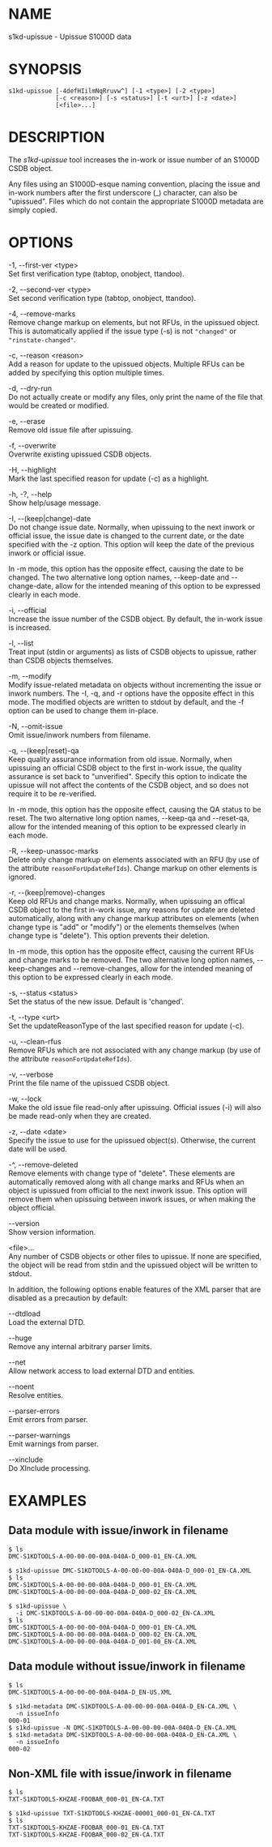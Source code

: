 NAME
====

s1kd-upissue - Upissue S1000D data

SYNOPSIS
========

    s1kd-upissue [-4defHIilmNqRruvw^] [-1 <type>] [-2 <type>]
                 [-c <reason>] [-s <status>] [-t <urt>] [-z <date>]
                 [<file>...]

DESCRIPTION
===========

The *s1kd-upissue* tool increases the in-work or issue number of an
S1000D CSDB object.

Any files using an S1000D-esque naming convention, placing the issue and
in-work numbers after the first underscore (\_) character, can also be
"upissued". Files which do not contain the appropriate S1000D metadata
are simply copied.

OPTIONS
=======

-1, --first-ver &lt;type&gt;  
Set first verification type (tabtop, onobject, ttandoo).

-2, --second-ver &lt;type&gt;  
Set second verification type (tabtop, onobject, ttandoo).

-4, --remove-marks  
Remove change markup on elements, but not RFUs, in the upissued object.
This is automatically applied if the issue type (-s) is not `"changed"`
or `"rinstate-changed"`.

-c, --reason &lt;reason&gt;  
Add a reason for update to the upissued objects. Multiple RFUs can be
added by specifying this option multiple times.

-d, --dry-run  
Do not actually create or modify any files, only print the name of the
file that would be created or modified.

-e, --erase  
Remove old issue file after upissuing.

-f, --overwrite  
Overwrite existing upissued CSDB objects.

-H, --highlight  
Mark the last specified reason for update (-c) as a highlight.

-h, -?, --help  
Show help/usage message.

-I, --(keep\|change)-date  
Do not change issue date. Normally, when upissuing to the next inwork or
official issue, the issue date is changed to the current date, or the
date specified with the -z option. This option will keep the date of the
previous inwork or official issue.

In -m mode, this option has the opposite effect, causing the date to be
changed. The two alternative long option names, --keep-date and
--change-date, allow for the intended meaning of this option to be
expressed clearly in each mode.

-i, --official  
Increase the issue number of the CSDB object. By default, the in-work
issue is increased.

-l, --list  
Treat input (stdin or arguments) as lists of CSDB objects to upissue,
rather than CSDB objects themselves.

-m, --modify  
Modify issue-related metadata on objects without incrementing the issue
or inwork numbers. The -I, -q, and -r options have the opposite effect
in this mode. The modified objects are written to stdout by default, and
the -f option can be used to change them in-place.

-N, --omit-issue  
Omit issue/inwork numbers from filename.

-q, --(keep\|reset)-qa  
Keep quality assurance information from old issue. Normally, when
upissuing an official CSDB object to the first in-work issue, the
quality assurance is set back to "unverified". Specify this option to
indicate the upissue will not affect the contents of the CSDB object,
and so does not require it to be re-verified.

In -m mode, this option has the opposite effect, causing the QA status
to be reset. The two alternative long option names, --keep-qa and
--reset-qa, allow for the intended meaning of this option to be
expressed clearly in each mode.

-R, --keep-unassoc-marks  
Delete only change markup on elements associated with an RFU (by use of
the attribute `reasonForUpdateRefIds`). Change markup on other elements
is ignored.

-r, --(keep\|remove)-changes  
Keep old RFUs and change marks. Normally, when upissuing an offical CSDB
object to the first in-work issue, any reasons for update are deleted
automatically, along with any change markup attributes on elements (when
change type is "add" or "modify") or the elements themselves (when
change type is "delete"). This option prevents their deletion.

In -m mode, this option has the opposite effect, causing the current
RFUs and change marks to be removed. The two alternative long option
names, --keep-changes and --remove-changes, allow for the intended
meaning of this option to be expressed clearly in each mode.

-s, --status &lt;status&gt;  
Set the status of the new issue. Default is 'changed'.

-t, --type &lt;urt&gt;  
Set the updateReasonType of the last specified reason for update (-c).

-u, --clean-rfus  
Remove RFUs which are not associated with any change markup (by use of
the attribute `reasonForUpdateRefIds`).

-v, --verbose  
Print the file name of the upissued CSDB object.

-w, --lock  
Make the old issue file read-only after upissuing. Official issues (-i)
will also be made read-only when they are created.

-z, --date &lt;date&gt;  
Specify the issue to use for the upissued object(s). Otherwise, the
current date will be used.

-^, --remove-deleted  
Remove elements with change type of "delete". These elements are
automatically removed along with all change marks and RFUs when an
object is upissued from official to the next inwork issue. This option
will remove them when upissuing between inwork issues, or when making
the object official.

--version  
Show version information.

&lt;file&gt;...  
Any number of CSDB objects or other files to upissue. If none are
specified, the object will be read from stdin and the upissued object
will be written to stdout.

In addition, the following options enable features of the XML parser
that are disabled as a precaution by default:

--dtdload  
Load the external DTD.

--huge  
Remove any internal arbitrary parser limits.

--net  
Allow network access to load external DTD and entities.

--noent  
Resolve entities.

--parser-errors  
Emit errors from parser.

--parser-warnings  
Emit warnings from parser.

--xinclude  
Do XInclude processing.

EXAMPLES
========

Data module with issue/inwork in filename
-----------------------------------------

    $ ls
    DMC-S1KDTOOLS-A-00-00-00-00A-040A-D_000-01_EN-CA.XML

    $ s1kd-upissue DMC-S1KDTOOLS-A-00-00-00-00A-040A-D_000-01_EN-CA.XML
    $ ls
    DMC-S1KDTOOLS-A-00-00-00-00A-040A-D_000-01_EN-CA.XML
    DMC-S1KDTOOLS-A-00-00-00-00A-040A-D_000-02_EN-CA.XML

    $ s1kd-upissue \
      -i DMC-S1KDTOOLS-A-00-00-00-00A-040A-D_000-02_EN-CA.XML
    $ ls
    DMC-S1KDTOOLS-A-00-00-00-00A-040A-D_000-01_EN-CA.XML
    DMC-S1KDTOOLS-A-00-00-00-00A-040A-D_000-02_EN-CA.XML
    DMC-S1KDTOOLS-A-00-00-00-00A-040A-D_001-00_EN-CA.XML

Data module without issue/inwork in filename
--------------------------------------------

    $ ls
    DMC-S1KDTOOLS-A-00-00-00-00A-040A-D_EN-US.XML

    $ s1kd-metadata DMC-S1KDTOOLS-A-00-00-00-00A-040A-D_EN-CA.XML \
      -n issueInfo
    000-01
    $ s1kd-upissue -N DMC-S1KDTOOLS-A-00-00-00-00A-040A-D_EN-CA.XML
    $ s1kd-metadata DMC-S1KDTOOLS-A-00-00-00-00A-040A-D_EN-CA.XML \
      -n issueInfo
    000-02

Non-XML file with issue/inwork in filename
------------------------------------------

    $ ls
    TXT-S1KDTOOLS-KHZAE-FOOBAR_000-01_EN-CA.TXT

    $ s1kd-upissue TXT-S1KDTOOLS-KHZAE-00001_000-01_EN-CA.TXT
    $ ls
    TXT-S1KDTOOLS-KHZAE-FOOBAR_000-01_EN-CA.TXT
    TXT-S1KDTOOLS-KHZAE-FOOBAR_000-02_EN-CA.TXT
